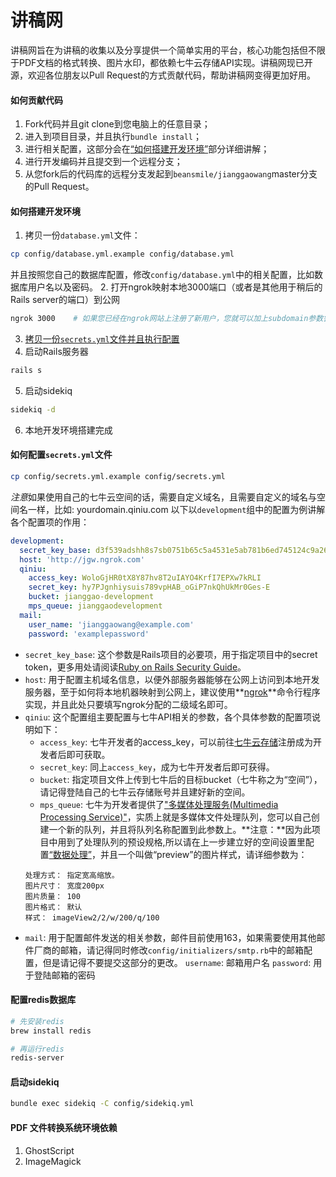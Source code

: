讲稿网
====

讲稿网旨在为讲稿的收集以及分享提供一个简单实用的平台，核心功能包括但不限于PDF文档的格式转换、图片水印，都依赖七牛云存储API实现。讲稿网现已开源，欢迎各位朋友以Pull Request的方式贡献代码，帮助讲稿网变得更加好用。

#### 如何贡献代码
1. Fork代码并且git clone到您电脑上的任意目录；
2. 进入到项目目录，并且执行`bundle install`；
3. 进行相关配置，这部分会在[“如何搭建开发环境”](#%E5%A6%82%E4%BD%95%E6%90%AD%E5%BB%BA%E5%BC%80%E5%8F%91%E7%8E%AF%E5%A2%83)部分详细讲解；
4. 进行开发编码并且提交到一个远程分支；
5. 从您fork后的代码库的远程分支发起到`beansmile/jianggaowang`master分支的Pull Request。

#### 如何搭建开发环境
1. 拷贝一份`database.yml`文件：
```sh
cp config/database.yml.example config/database.yml
```
并且按照您自己的数据库配置，修改`config/database.yml`中的相关配置，比如数据库用户名以及密码。
2. 打开ngrok映射本地3000端口（或者是其他用于稍后的Rails server的端口）到公网
```sh
ngrok 3000    # 如果您已经在ngrok网站上注册了新用户，您就可以加上subdomain参数尝试绑定指定二级域名，比如`ngrok -subdomain=jgw 3000`
```
3. [拷贝一份`secrets.yml`文件并且执行配置](#%E5%A6%82%E4%BD%95%E9%85%8D%E7%BD%AEsecretsyml%E6%96%87%E4%BB%B6)
4. 启动Rails服务器
  ```sh
  rails s
  ```
5. 启动sidekiq
  ```sh
  sidekiq -d
  ```
6. 本地开发环境搭建完成

#### 如何配置`secrets.yml`文件
```sh
cp config/secrets.yml.example config/secrets.yml
```
*注意*如果使用自己的七牛云空间的话，需要自定义域名，且需要自定义的域名与空间名一样，比如: yourdomain.qiniu.com
以下以`development`组中的配置为例讲解各个配置项的作用：
```yaml
development:
  secret_key_base: d3f539adshh8s7sb0751b65c5a4531e5ab781b6ed745124c9a266fb0f7ade05c81b9f9ef9e4addda72e23874a3bc7e1b13bb7365abb2b9beeb548403334e
  host: 'http://jgw.ngrok.com'
  qiniu:
    access_key: WoloGjHR0tX8Y87hv8T2uIAYO4KrfI7EPXw7kRLI
    secret_key: hy7PJgnhiysuis789vpHAB_oGiP7nkQhUkMr0Ges-E
    bucket: jianggao-development
    mps_queue: jianggaodevelopment
  mail:
    user_name: 'jianggaowang@example.com'
    password: 'examplepassword'
```
* `secret_key_base`: 这个参数是Rails项目的必要项，用于指定项目中的secret token，更多用处请阅读[Ruby on Rails Security Guide](http://guides.rubyonrails.org/security.html#session-storage)。
* `host`: 用于配置主机域名信息，以便外部服务器能够在公网上访问到本地开发服务器，至于如何将本地机器映射到公网上，建议使用**[ngrok](https://ngrok.com/)**命令行程序实现，并且此处只要填写ngrok分配的二级域名即可。
* `qiniu`: 这个配置组主要配置与七牛API相关的参数，各个具体参数的配置项说明如下：
    * `access_key`: 七牛开发者的access_key，可以前往[七牛云存储](http://www.qiniu.com/)注册成为开发者后即可获取。
    * `secret_key`: 同上`access_key`，成为七牛开发者后即可获得。
    * `bucket`: 指定项目文件上传到七牛后的目标bucket（七牛称之为“空间”），请记得登陆自己的七牛云存储账号并且建好新的空间。
    * `mps_queue`: 七牛为开发者提供了["多媒体处理服务(Multimedia Processing Service)"](https://portal.qiniu.com/mps/pipeline/intro)，实质上就是多媒体文件处理队列，您可以自己创建一个新的队列，并且将队列名称配置到此参数上。**注意：**因为此项目中用到了处理队列的预设规格,所以请在上一步建立好的空间设置里配置[“数据处理”](https://portal.qiniu.com/bucket/jianggao-development/processor/image)，并且一个叫做“preview”的图片样式，请详细参数为：
    ```
    处理方式： 指定宽高缩放。
    图片尺寸： 宽度200px
    图片质量： 100
    图片格式： 默认
    样式： imageView2/2/w/200/q/100
    ```
* `mail`: 用于配置邮件发送的相关参数，邮件目前使用163，如果需要使用其他邮件厂商的邮箱，请记得同时修改`config/initializers/smtp.rb`中的邮箱配置，但是请记得不要提交这部分的更改。
    `username`: 邮箱用户名
    `password`: 用于登陆邮箱的密码

#### 配置redis数据库

```sh
# 先安装redis
brew install redis
```

```sh
# 再运行redis
redis-server
```

#### 启动sidekiq
```sh
bundle exec sidekiq -C config/sidekiq.yml
```

#### PDF 文件转换系统环境依赖
1. GhostScript
2. ImageMagick